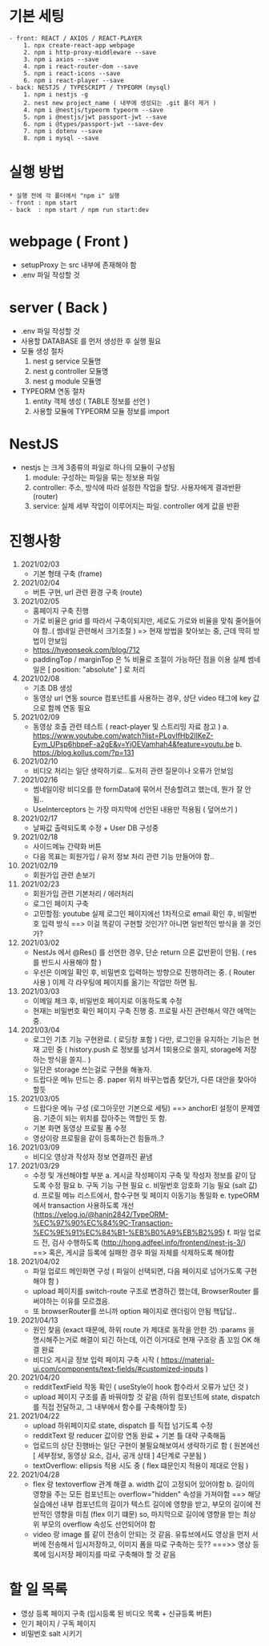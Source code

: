 # 기본 세팅
    - front: REACT / AXIOS / REACT-PLAYER
        1. npx create-react-app webpage
        2. npm i http-proxy-middleware --save
        3. npm i axios --save
        4. npm i react-router-dom --save
        5. npm i react-icons --save
        6. npm i react-player --save
    - back: NESTJS / TYPESCRIPT / TYPEORM (mysql)
        1. npm i nestjs -g
        2. nest new project_name ( 내부에 생성되는 .git 폴더 제거 )
        4. npm i @nestjs/typeorm typeorm --save
        5. npm i @nestjs/jwt passport-jwt --save
        6. npm i @types/passport-jwt --save-dev
        7. npm i dotenv --save
        8. npm i mysql --save
        
# 실행 방법
    * 실행 전에 각 폴더에서 "npm i" 실행 
    - front : npm start
    - back  : npm start / npm run start:dev

# webpage ( Front )
- setupProxy 는 src 내부에 존재해야 함
- .env 파일 작성할 것

# server ( Back )
- .env 파일 작성할 것
- 사용할 DATABASE 를 먼저 생성한 후 실행 필요
- 모듈 생성 절차
    1. nest g service 모듈명
    2. nest g controller 모듈명
    3. nest g module 모듈명
- TYPEORM 연동 절차
    1. entity 객체 생성 ( TABLE 정보를 선언 )
    2. 사용할 모듈에 TYPEORM 모듈 정보를 import

# NestJS
- nestjs 는 크게 3종류의 파일로 하나의 모듈이 구성됨
    1. module: 구성하는 파일을 묶는 정보용 파일
    2. controller: 주소, 방식에 따라 설정한 작업을 할당. 사용자에게 결과반환 (router)
    3. service: 실제 세부 작업이 이루어지는 파일. controller 에게 값을 반환

# 진행사항
1. 2021/02/03
    - 기본 형태 구축 (frame)
2. 2021/02/04
    - 버튼 구현, url 관련 환경 구축 (route)
3. 2021/02/05
    - 홈페이지 구축 진행
    - 가로 비율은 grid 를 따라서 구축이되지만, 세로도 가로와 비율을 맞춰 줄어들어야 함..( 썸네일 관련해서 크기조절 )
        => 현재 방법을 찾아보는 중, 근데 딱히 방법이 안보임
    - https://hyeonseok.com/blog/712
    - paddingTop / marginTop 은 % 비율로 조절이 가능하단 점을 이용
      실제 썸네일은 [ position: "absolute" ] 로 처리
4. 2021/02/08
    - 기초 DB 생성
    - 동영상 url 연동
      source 컴포넌트를 사용하는 경우, 상단 video 태그에 key 값으로 함께 연동 필요
5. 2021/02/09
    - 동영상 호출 관련 테스트 ( react-player 및 스트리밍 자료 참고 )
    a. https://www.youtube.com/watch?list=PLqvIfHb2IlKeZ-Eym_UPsp6hbpeF-a2gE&v=YjOEVamhah4&feature=youtu.be
    b. https://blog.kollus.com/?p=131
6. 2021/02/10
    - 비디오 처리는 일단 생략하기로.. 도저히 관련 질문이나 오류가 안보임
7. 2021/02/16
    - 썸네일이랑 비디오를 한 formData에 묶어서 전송할려고 했는데, 뭔가 잘 안됨..
    - UseInterceptors 는 가장 마지막에 선언된 내용만 적용됨 ( 덮어쓰기 )
8. 2021/02/17
    - 날짜값 출력되도록 수정 + User DB 구성중
9. 2021/02/18
    - 사이드메뉴 간략화 버튼
    - 다음 목표는 회원가입 / 유저 정보 처리 관련 기능 만들어야 함..
10. 2021/02/19
    - 회원가입 관련 손보기
11. 2021/02/23
    - 회원가입 관련 기본처리 / 에러처리
    - 로그인 페이지 구축
    - 고민할점:
        youtube 실제 로그인 페이지에선 1차적으로 email 확인 후, 비밀번호 입력 방식
        ==> 이걸 똑같이 구현할 것인가? 아니면 일반적인 방식을 쓸 것인가?
12. 2021/03/02
    - NestJs 에서 @Res() 를 선언한 경우, 단순 return 으론 값반환이 안됨. ( res 를 반드시 사용해야 함 )
    - 우선은 이메일 확인 후, 비밀번호 입력하는 방향으로 진행하려는 중. ( Router 사용 )
      이제 각 라우팅에 페이지를 옮기는 작업만 하면 됨.
13. 2021/03/03
    - 이메일 체크 후, 비밀번호 페이지로 이동하도록 수정
    - 현재는 비밀번호 확인 페이지 구축 진행 중. 프로필 사진 관련해서 약간 애먹는 중.
14. 2021/03/04
    - 로그인 기초 기능 구현완료. ( 로딩창 포함 )
      다만, 로그인을 유지하는 기능은 현재 고민 중
      ( history.push 로 정보를 넘겨서 1회용으로 쓸지, storage에 저장하는 방식을 쓸지.. )
    - 일단은 storage 쓰는걸로 구현을 해놓자.
    - 드랍다운 메뉴 만드는 중. paper 위치 바꾸는법좀 찾던가, 다른 대안을 찾아야할듯
15. 2021/03/05
    - 드랍다운 메뉴 구성 (로그아웃만 기본으로 세팅)
      ==> anchorEl 설정이 문제였음. 기준이 되는 위치를 잡아주는 역할인 듯 함.
    - 기본 화면 동영상 프로필 폼 수정
    - 영상이랑 프로필을 같이 등록하는건 힘들까..?
16. 2021/03/09
    - 비디오 영상과 작성자 정보 연결까진 끝냄
17. 2021/03/29
    - 수정 및 개선해야할 부분
        a. 게시글 작성페이지 구축 및 작성자 정보를 같이 담도록 수정 필요
        b. 구독 기능 구현 필요
        c. 비밀번호 암호화 기능 필요 (salt 값)
        d. 프로필 메뉴 리스트에서, 함수구현 및 페이지 이동기능 통일화
        e. typeORM 에서 transaction 사용하도록 개선 (https://velog.io/@hanjn2842/TypeORM-%EC%97%90%EC%84%9C-Transaction-%EC%9E%91%EC%84%B1-%EB%B0%A9%EB%B2%95)
        f. 파일 업로드 전, 검사 수행하도록 (http://hong.adfeel.info/frontend/nest-js-3/)
            ==> 혹은, 게시글 등록에 실패한 경우 파일 자체를 삭제하도록 해야함
18. 2021/04/02
    - 파일 업로드 메인화면 구성
      ( 파일이 선택되면, 다음 페이지로 넘어가도록 구현해야 함 )
    - upload 페이지를 switch-route 구조로 변경하긴 했는데, BrowserRouter 를 써야하는 이유를 모르겠음.
    - 또 browserRouter를 쓰니까 option 페이지로 렌더링이 안됨 핵답답..
19. 2021/04/13
    - 원인 찾음 (exact 때문에, 하위 route 가 제대로 동작을 안한 것)
      :params 을 명시해주는거로 해결이 되긴 하는데, 이건 이거대로 현재 구조랑 좀 꼬임
      OK 해결 완료
    - 비디오 게시글 정보 입력 페이지 구축 시작
      ( https://material-ui.com/components/text-fields/#customized-inputs )
20. 2021/04/20
    - redditTextField 작동 확인 ( useStyle이 hook 함수라서 오류가 났던 것 )
    - upload 페이지 구조를 좀 바꿔야할 것 같음
      (하위 컴포넌트에 state, dispatch 를 직접 전달하고, 그 내부에서 함수를 구축해야할 듯)
21. 2021/04/22
    - upload 하위페이지로 state, dispatch 를 직접 넘기도록 수정
    - redditText 랑 reducer 값이랑 연동 완료 + 기본 틀 대략 구축해둠
    - 업로드의 상단 진행바는 일단 구현이 불필요해보여서 생략하기로 함
      ( 원본에선 [ 세부정보, 동영상 요소, 검사, 공개 상태 ] 4단계로 구분됨 )
    - textOverflow: ellipsis 적용 시도 중 ( flex 떄문인지 적용이 제대로 안됨 )
22. 2021/04/28
    - flex 랑 textoverflow 관계 해결
      a. width 값이 고정되어 있어야함
      b. 길이의 영향을 주는 모든 컴포넌트는 overflow="hidden" 속성을 가져야함
      ==> 해당 실습에선 내부 컴포넌트의 길이가 텍스트 길이에 영향을 받고,
          부모의 길이에 전반적인 영향을 미침 (flex 이기 떄문)
          so, 마지막으로 길이에 영향을 받는 최상위 부모의 overflow 속성도 선언되어야 함
    - video 랑 image 를 같이 전송이 안되는 것 같음.
      유튜브에서도 영상을 먼저 서버에 전송해서 임시저장하고, 이미지 폼을 따로 구축하는 듯??
      ===>> 영상 등록에 임시저장 페이지를 따로 구축해야 할 것 같음

# 할 일 목록
- 영상 등록 페이지 구축 (임시등록 된 비디오 목록 + 신규등록 버튼)
- 인기 페이지 / 구독 페이지
- 비밀번호 salt 시키기